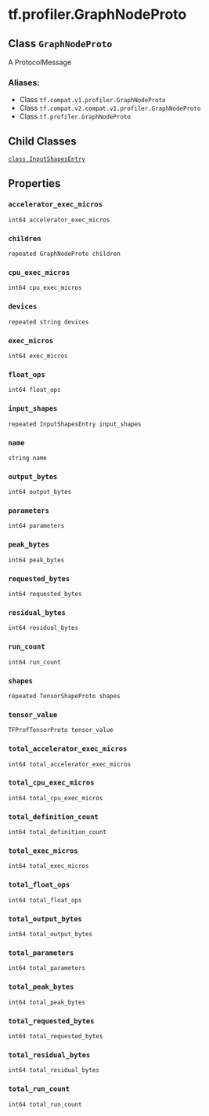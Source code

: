<div itemscope itemtype="http://developers.google.com/ReferenceObject">
<meta itemprop="name" content="tf.profiler.GraphNodeProto" />
<meta itemprop="path" content="Stable" />
<meta itemprop="property" content="InputShapesEntry"/>
<meta itemprop="property" content="accelerator_exec_micros"/>
<meta itemprop="property" content="children"/>
<meta itemprop="property" content="cpu_exec_micros"/>
<meta itemprop="property" content="devices"/>
<meta itemprop="property" content="exec_micros"/>
<meta itemprop="property" content="float_ops"/>
<meta itemprop="property" content="input_shapes"/>
<meta itemprop="property" content="name"/>
<meta itemprop="property" content="output_bytes"/>
<meta itemprop="property" content="parameters"/>
<meta itemprop="property" content="peak_bytes"/>
<meta itemprop="property" content="requested_bytes"/>
<meta itemprop="property" content="residual_bytes"/>
<meta itemprop="property" content="run_count"/>
<meta itemprop="property" content="shapes"/>
<meta itemprop="property" content="tensor_value"/>
<meta itemprop="property" content="total_accelerator_exec_micros"/>
<meta itemprop="property" content="total_cpu_exec_micros"/>
<meta itemprop="property" content="total_definition_count"/>
<meta itemprop="property" content="total_exec_micros"/>
<meta itemprop="property" content="total_float_ops"/>
<meta itemprop="property" content="total_output_bytes"/>
<meta itemprop="property" content="total_parameters"/>
<meta itemprop="property" content="total_peak_bytes"/>
<meta itemprop="property" content="total_requested_bytes"/>
<meta itemprop="property" content="total_residual_bytes"/>
<meta itemprop="property" content="total_run_count"/>
</div>

# tf.profiler.GraphNodeProto

## Class `GraphNodeProto`

A ProtocolMessage



### Aliases:

* Class `tf.compat.v1.profiler.GraphNodeProto`
* Class `tf.compat.v2.compat.v1.profiler.GraphNodeProto`
* Class `tf.profiler.GraphNodeProto`

<!-- Placeholder for "Used in" -->


## Child Classes
[`class InputShapesEntry`](../../tf/profiler/GraphNodeProto/InputShapesEntry.md)

## Properties

<h3 id="accelerator_exec_micros"><code>accelerator_exec_micros</code></h3>

`int64 accelerator_exec_micros`


<h3 id="children"><code>children</code></h3>

`repeated GraphNodeProto children`


<h3 id="cpu_exec_micros"><code>cpu_exec_micros</code></h3>

`int64 cpu_exec_micros`


<h3 id="devices"><code>devices</code></h3>

`repeated string devices`


<h3 id="exec_micros"><code>exec_micros</code></h3>

`int64 exec_micros`


<h3 id="float_ops"><code>float_ops</code></h3>

`int64 float_ops`


<h3 id="input_shapes"><code>input_shapes</code></h3>

`repeated InputShapesEntry input_shapes`


<h3 id="name"><code>name</code></h3>

`string name`


<h3 id="output_bytes"><code>output_bytes</code></h3>

`int64 output_bytes`


<h3 id="parameters"><code>parameters</code></h3>

`int64 parameters`


<h3 id="peak_bytes"><code>peak_bytes</code></h3>

`int64 peak_bytes`


<h3 id="requested_bytes"><code>requested_bytes</code></h3>

`int64 requested_bytes`


<h3 id="residual_bytes"><code>residual_bytes</code></h3>

`int64 residual_bytes`


<h3 id="run_count"><code>run_count</code></h3>

`int64 run_count`


<h3 id="shapes"><code>shapes</code></h3>

`repeated TensorShapeProto shapes`


<h3 id="tensor_value"><code>tensor_value</code></h3>

`TFProfTensorProto tensor_value`


<h3 id="total_accelerator_exec_micros"><code>total_accelerator_exec_micros</code></h3>

`int64 total_accelerator_exec_micros`


<h3 id="total_cpu_exec_micros"><code>total_cpu_exec_micros</code></h3>

`int64 total_cpu_exec_micros`


<h3 id="total_definition_count"><code>total_definition_count</code></h3>

`int64 total_definition_count`


<h3 id="total_exec_micros"><code>total_exec_micros</code></h3>

`int64 total_exec_micros`


<h3 id="total_float_ops"><code>total_float_ops</code></h3>

`int64 total_float_ops`


<h3 id="total_output_bytes"><code>total_output_bytes</code></h3>

`int64 total_output_bytes`


<h3 id="total_parameters"><code>total_parameters</code></h3>

`int64 total_parameters`


<h3 id="total_peak_bytes"><code>total_peak_bytes</code></h3>

`int64 total_peak_bytes`


<h3 id="total_requested_bytes"><code>total_requested_bytes</code></h3>

`int64 total_requested_bytes`


<h3 id="total_residual_bytes"><code>total_residual_bytes</code></h3>

`int64 total_residual_bytes`


<h3 id="total_run_count"><code>total_run_count</code></h3>

`int64 total_run_count`




